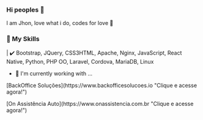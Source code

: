 ### Hi peoples 👋

I am Jhon, love what i do, codes for love 💛

### 📜 My Skills
| ✔️ Bootstrap, JQuery, CSS3HTML, Apache, Nginx, JavaScript, React Native, Python, PHP OO, Laravel, Cordova, MariaDB, Linux

- 🔭 I'm currently working with ...

<p>
  [BackOffice Soluções](https://www.backofficesolucoes.io "Clique e acesse agora!")
</p>
<p>
[On Assistência Auto](https://www.onassistencia.com.br "Clique e acesse agora!")
</p>


